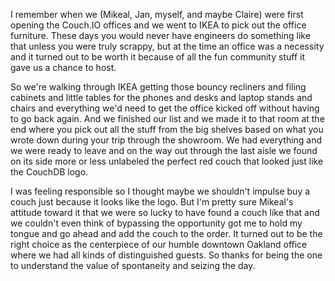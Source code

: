 I remember when we (Mikeal, Jan, myself, and maybe Claire) were first opening the Couch.IO offices and we went to IKEA to pick out the office furniture. These days you would never have engineers do something like that unless you were truly scrappy, but at the time an office was a necessity and it turned out to be worth it because of all the fun community stuff it gave us a chance to host. 

So we're walking through IKEA getting those bouncy recliners and filing cabinets and little tables for the phones and desks and laptop stands and chairs and everything we'd need to get the office kicked off without having to go back again. And we finished our list and we made it to that room at the end where you pick out all the stuff from the big shelves based on what you wrote down during your trip through the showroom. We had everything and we were ready to leave and on the way out through the last aisle we found on its side more or less unlabeled the perfect red couch that looked just like the CouchDB logo. 

I was feeling responsible so I thought maybe we shouldn't impulse buy a couch just because it looks like the logo. But I'm pretty sure Mikeal's attitude toward it that we were so lucky to have found a couch like that and we couldn't even think of bypassing the opportunity got me to hold my tongue and go ahead and add the couch to the order. It turned out to be the right choice as the centerpiece of our humble downtown Oakland office where we had all kinds of distinguished guests. So thanks for being the one to understand the value of spontaneity and seizing the day.
